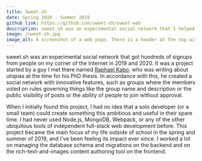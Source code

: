 ```yaml
---
title: Sweet.sh
date: Spring 2019 - Summer 2019
github_link: https://github.com/sweet-sh/sweet-web
description: sweet.sh was an experimental social network that I helped code.
image: /sweet-sh.jpg
image_alt: A screenshot of a web page. There is a header at the top with links for "Home," "Notifications," and "Communities," as well as showing a donut icon profile picture and the text "@testusernamefor2024." Below that, a text editor has some text saying "Hi! My name is Mitch." Then, there is a horizontal row with an image with some alt text reading "A pyramid of small squishable cows, with a box full of them in the background." Below that is text reading "This is a link to my personal website:" with a large link below that says "Mitch's Web Page" and in smaller letters, "The personal website of me, Mitch Jacovetty." and "mitch.website." There is text saying "Hi!" that is highlighted to show rich text options such as bolding and italics in a pop-up below it. Finally, there is a post reading "This is a post!" by @testusernamefor2024 at the bottom.
---
```


sweet.sh was an experimental social network that got hundreds of signups from people on my corner of the Internet in 2019 and 2020. It was a project started by a guy I met there named [Raphael Kabo](https://raphael.computer/), who was writing about utopias at the time for his PhD thesis. In accordance with this, he created a social network with innovative features, such as groups where the members voted on rules governing things like the group name and description or the public visibility of posts or the ability of people to join without approval.

When I initially found this project, I had no idea that a solo developer (or a small team) could create something this ambitious and useful in their spare time. I had never used Node.js, MongoDB, Webpack, or any of the other ubiquitous tools of independent full-stack web development before. This project became the main focus of my life outside of school in the spring and summer of 2019, and I've been feeling its impact ever since. I worked a lot on managing the database schema and migrations on the backend and on the rich-text-and-images content authoring tool on the frontend.

